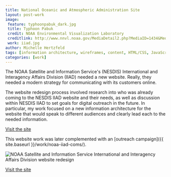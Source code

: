 ```yaml
---
title: National Oceanic and Atmospheric Administration Site
layout: post-work
image:
 feature: typhoonpabuk_dark.jpg
 title: Typhoon Pabuk
 credit: NOAA Environmental Visualization Laboratory
 creditlink: http://www.nnvl.noaa.gov/MediaDetail2.php?MediaID=1434&MediaTypeID=1
 work: iiad.jpg
author: Michelle Hertzfeld
tags: [information architecture, wireframes, content, HTML/CSS, JavaScript]
categories: [work]
---
```

The NOAA Satellite and Information Service's (NESDIS) International and Interagency Affairs Division (IIAD) needed a new website. Really, they needed a modern strategy for communicating with its customers online.<!--more-->

The website redesign process involved research into who was already coming to the NESDIS IIAD website and their needs, as well as discussion within NESDIS IIAD to set goals for digital outreach in the future. In particular, my work focused on a new information architecture for the website that would speak to different audiences and clearly lead each to the needed information.

[Visit the site](http://www.nesdisia.noaa.gov/)

This website work was later complemented with an [outreach campaign]({{ site.baseurl }}/work/noaa-iiad-coms/).

![NOAA Satellite and Information Service International and Interagency Affairs Division website redesign](https://meiqimichelle.github.io/mhertzfeld/assets/img/iiad_site.jpg)

[Visit the site](http://www.nesdisia.noaa.gov/)
